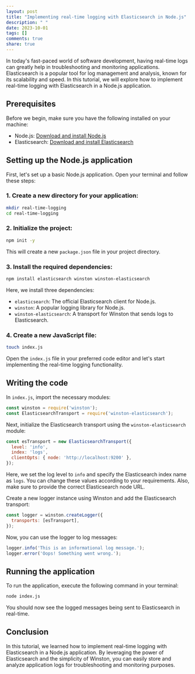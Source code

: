 ```yaml
---
layout: post
title: "Implementing real-time logging with Elasticsearch in Node.js"
description: " "
date: 2023-10-01
tags: []
comments: true
share: true
---
```


In today's fast-paced world of software development, having real-time logs can greatly help in troubleshooting and monitoring applications. Elasticsearch is a popular tool for log management and analysis, known for its scalability and speed. In this tutorial, we will explore how to implement real-time logging with Elasticsearch in a Node.js application.

## Prerequisites

Before we begin, make sure you have the following installed on your machine:

- Node.js: [Download and install Node.js](https://nodejs.org/en/download/)
- Elasticsearch: [Download and install Elasticsearch](https://www.elastic.co/downloads/elasticsearch)

## Setting up the Node.js application

First, let's set up a basic Node.js application. Open your terminal and follow these steps:

### 1. Create a new directory for your application:

```bash
mkdir real-time-logging
cd real-time-logging
```

### 2. Initialize the project:

```bash
npm init -y
```

This will create a new `package.json` file in your project directory.

### 3. Install the required dependencies:

```bash
npm install elasticsearch winston winston-elasticsearch
```

Here, we install three dependencies:
- `elasticsearch`: The official Elasticsearch client for Node.js.
- `winston`: A popular logging library for Node.js.
- `winston-elasticsearch`: A transport for Winston that sends logs to Elasticsearch.

### 4. Create a new JavaScript file:

```bash
touch index.js
```

Open the `index.js` file in your preferred code editor and let's start implementing the real-time logging functionality.

## Writing the code

In `index.js`, import the necessary modules:

```javascript
const winston = require('winston');
const ElasticsearchTransport = require('winston-elasticsearch');
```

Next, initialize the Elasticsearch transport using the `winston-elasticsearch` module:

```javascript
const esTransport = new ElasticsearchTransport({
  level: 'info',
  index: 'logs',
  clientOpts: { node: 'http://localhost:9200' },
});
```

Here, we set the log level to `info` and specify the Elasticsearch index name as `logs`. You can change these values according to your requirements. Also, make sure to provide the correct Elasticsearch node URL.

Create a new logger instance using Winston and add the Elasticsearch transport:

```javascript
const logger = winston.createLogger({
  transports: [esTransport],
});
```

Now, you can use the logger to log messages:

```javascript
logger.info('This is an informational log message.');
logger.error('Oops! Something went wrong.');
```

## Running the application

To run the application, execute the following command in your terminal:

```bash
node index.js
```

You should now see the logged messages being sent to Elasticsearch in real-time.

## Conclusion

In this tutorial, we learned how to implement real-time logging with Elasticsearch in a Node.js application. By leveraging the power of Elasticsearch and the simplicity of Winston, you can easily store and analyze application logs for troubleshooting and monitoring purposes.